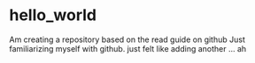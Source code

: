 # hello_world
Am creating a repository based on the read guide on github
Just familiarizing myself with github.
just felt like adding another ...
ah
